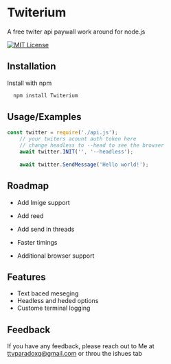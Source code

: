 
# Twiterium

 A free twiter api paywall work around for node.js

 



[![MIT License](https://img.shields.io/badge/License-MIT-green.svg)](https://choosealicense.com/licenses/mit/)



## Installation

Install with npm

```bash
  npm install Twiterium
```
    
## Usage/Examples

```javascript
const twitter = require('./api.js');
    // your twiters acount auth token here 
    // change headless to --head to see the browser 
    await twitter.INIT('', '--headless'); 
    
    await twitter.SendMessage('Hello world!');
```



## Roadmap

- Add Imige support

- Add reed

- Add send in threads 

- Faster timings

- Additional browser support


## Features

- Text baced meseging
- Headless and heded options
- Custome terminal logging

## Feedback

If you have any feedback, please reach out to Me at ttvparadoxg@gmail.com or throu the ishues tab

